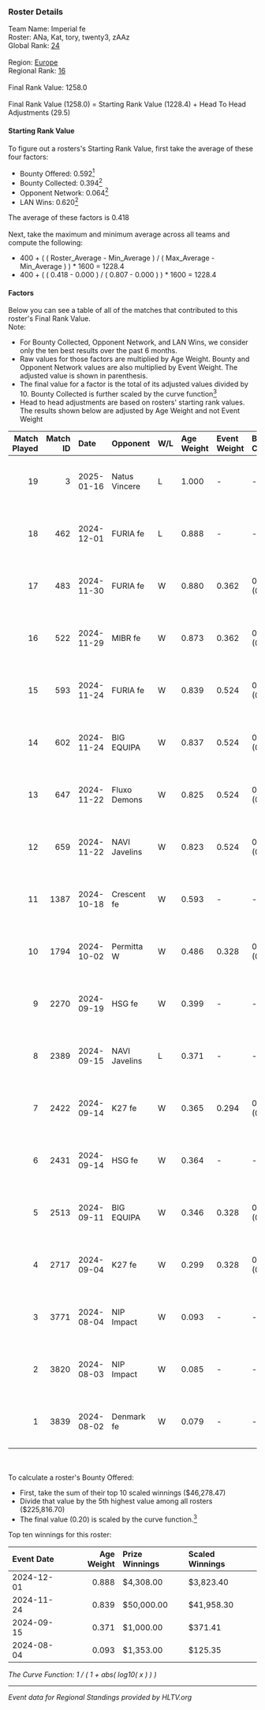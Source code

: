### Roster Details<br />
Team Name: Imperial fe<br />
Roster: ANa, Kat, tory, twenty3, zAAz<br />
Global Rank: [24](../../standings_global_2025_01_17.md)<br />
<br />
Region: [Europe]( ../../standings_europe_2025_01_17.md)<br />
Regional Rank: [16]( ../../standings_europe_2025_01_17.md)<br />
<br />
Final Rank Value:  1258.0<br />
<br />
Final Rank Value (1258.0) = Starting Rank Value (1228.4) + Head To Head Adjustments (29.5)<br />

#### Starting Rank Value<br />
To figure out a rosters's Starting Rank Value, first take the average of these four factors:<br />
- Bounty Offered: 0.592[<sup>1</sup>](#table2)
- Bounty Collected: 0.394[<sup>2</sup>](#table1)
- Opponent Network: 0.064[<sup>2</sup>](#table1)
- LAN Wins: 0.620[<sup>2</sup>](#table1)

The average of these factors is 0.418<br />
<br />
Next, take the maximum and minimum average across all teams and compute the following:<br />
- 400 + ( ( Roster_Average - Min_Average ) / ( Max_Average - Min_Average ) ) * 1600 = 1228.4
- 400 + ( ( 0.418 - 0.000 ) / ( 0.807 - 0.000 ) ) * 1600 = 1228.4


#### Factors<br />
Below you can see a table of all of the matches that contributed to this roster's Final Rank Value.<br />
Note:<br />

- For Bounty Collected, Opponent Network, and LAN Wins, we consider only the ten best results over the past 6 months.
- Raw values for those factors are multiplied by Age Weight. Bounty and Opponent Network values are also multiplied by Event Weight. The adjusted value is shown in parenthesis.
- The final value for a factor is the total of its adjusted values divided by 10. Bounty Collected is further scaled by the curve function[<sup>3</sup>](#curveFunction)
- Head to head adjustments are based on rosters' starting rank values. The results shown below are adjusted by Age Weight and not Event Weight
<span id="table1"></span><br />


| Match Played | Match ID | Date       | Opponent      | W/L | Age Weight | Event Weight | Bounty Collected | Opponent Network | LAN Wins  | H2H Adj. | Roster                        |
| -: | -: | :- | :- | :- | :- | :- | :- | :- | :- | -: | :- |
|           19 |        3 | 2025-01-16 | Natus Vincere | L   | 1.000      | -            | -                | -                | -         |    -2.18 | ANa, Kat, tory, twenty3, zAAz |
|           18 |      462 | 2024-12-01 | FURIA fe      | L   | 0.888      | -            | -                | -                | -         |   -14.68 | ANa, Kat, tory, twenty3, zAAz |
|           17 |      483 | 2024-11-30 | FURIA fe      | W   | 0.880      | 0.362        | 0.150 (0.048)    | 0.337 (0.107)    | 1 (0.880) |    13.12 | ANa, Kat, tory, twenty3, zAAz |
|           16 |      522 | 2024-11-29 | MIBR fe       | W   | 0.873      | 0.362        | 0.012 (0.004)    | 0.114 (0.036)    | 1 (0.873) |     1.22 | ANa, Kat, tory, twenty3, zAAz |
|           15 |      593 | 2024-11-24 | FURIA fe      | W   | 0.839      | 0.524        | 0.150 (0.066)    | 0.337 (0.148)    | 1 (0.839) |    13.45 | ANa, Kat, tory, twenty3, zAAz |
|           14 |      602 | 2024-11-24 | BIG EQUIPA    | W   | 0.837      | 0.524        | 0.048 (0.021)    | 0.130 (0.057)    | 1 (0.837) |     2.91 | ANa, Kat, tory, twenty3, zAAz |
|           13 |      647 | 2024-11-22 | Fluxo Demons  | W   | 0.825      | 0.524        | 0.038 (0.016)    | 0.181 (0.078)    | 1 (0.825) |     2.75 | ANa, Kat, tory, twenty3, zAAz |
|           12 |      659 | 2024-11-22 | NAVI Javelins | W   | 0.823      | 0.524        | 0.293 (0.126)    | 0.382 (0.165)    | 1 (0.823) |    13.12 | ANa, Kat, tory, twenty3, zAAz |
|           11 |     1387 | 2024-10-18 | Crescent fe   | W   | 0.593      | -            | -                | -                | 0 (0.000) |     0.68 | ANa, Kat, tory, twenty3, zAAz |
|           10 |     1794 | 2024-10-02 | Permitta W    | W   | 0.486      | 0.328        | 0.007 (0.001)    | 0.056 (0.009)    | 0 (0.000) |     0.58 | ANa, Kat, tory, twenty3, zAAz |
|            9 |     2270 | 2024-09-19 | HSG fe        | W   | 0.399      | -            | -                | -                | 0 (0.000) |     0.56 | ANa, Kat, tory, twenty3, zAAz |
|            8 |     2389 | 2024-09-15 | NAVI Javelins | L   | 0.371      | -            | -                | -                | -         |    -5.67 | ANa, Kat, tory, twenty3, zAAz |
|            7 |     2422 | 2024-09-14 | K27 fe        | W   | 0.365      | 0.294        | 0.015 (0.002)    | 0.123 (0.013)    | 0 (0.000) |     0.74 | ANa, Kat, tory, twenty3, zAAz |
|            6 |     2431 | 2024-09-14 | HSG fe        | W   | 0.364      | -            | -                | -                | -         |     0.49 | ANa, Kat, tory, twenty3, zAAz |
|            5 |     2513 | 2024-09-11 | BIG EQUIPA    | W   | 0.346      | 0.328        | 0.048 (0.005)    | 0.130 (0.015)    | -         |     1.24 | ANa, Kat, tory, twenty3, zAAz |
|            4 |     2717 | 2024-09-04 | K27 fe        | W   | 0.299      | 0.328        | 0.015 (0.002)    | 0.123 (0.012)    | -         |     0.58 | ANa, Kat, tory, twenty3, zAAz |
|            3 |     3771 | 2024-08-04 | NIP Impact    | W   | 0.093      | -            | -                | -                | -         |     0.24 | ANa, Kat, tory, twenty3, zAAz |
|            2 |     3820 | 2024-08-03 | NIP Impact    | W   | 0.085      | -            | -                | -                | -         |     0.22 | ANa, Kat, tory, twenty3, zAAz |
|            1 |     3839 | 2024-08-02 | Denmark fe    | W   | 0.079      | -            | -                | -                | -         |     0.18 | ANa, Kat, tory, twenty3, zAAz |

<br />
<span id="table2"></span><br />
To calculate a roster's Bounty Offered:<br />

- First, take the sum of their top 10 scaled winnings ($46,278.47)
- Divide that value by the 5th highest value among all rosters ($225,816.70)
- The final value (0.20) is scaled by the curve function.[<sup>3</sup>](#curveFunction)

Top ten winnings for this roster:<br />

| Event Date | Age Weight | Prize Winnings | Scaled Winnings |
| :- | -: | :- | :- |
| 2024-12-01 |      0.888 | $4,308.00      | $3,823.40       |
| 2024-11-24 |      0.839 | $50,000.00     | $41,958.30      |
| 2024-09-15 |      0.371 | $1,000.00      | $371.41         |
| 2024-08-04 |      0.093 | $1,353.00      | $125.35         |


<span id="curveFunction"></span>_The Curve Function: 1 / ( 1 + abs( log10( x ) ) )_<br />

---
_Event data for Regional Standings provided by HLTV.org_<br />
